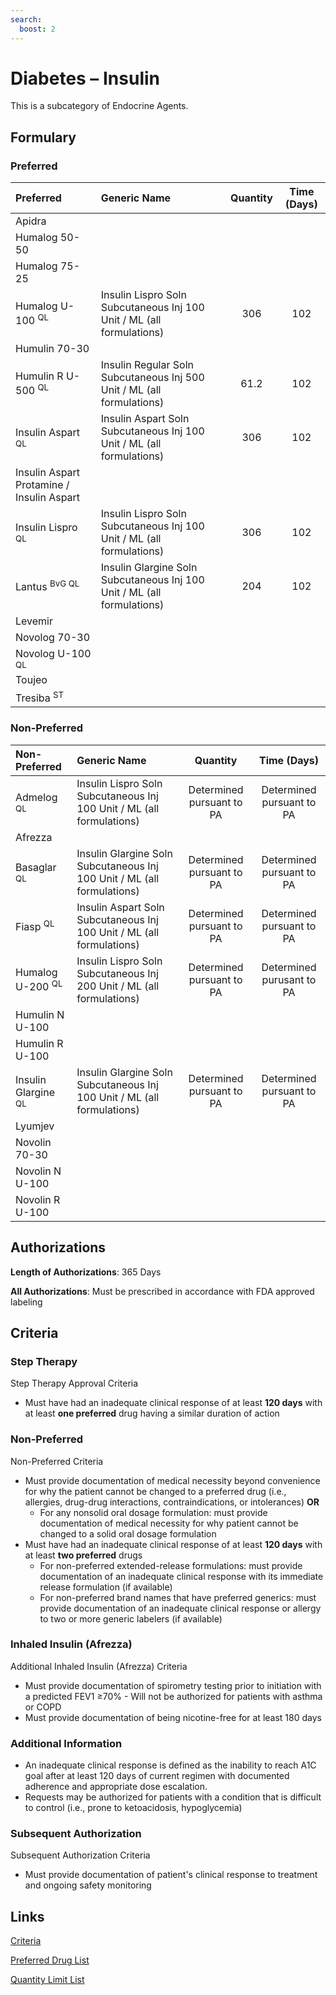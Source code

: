 ```yaml
---
search:
  boost: 2 
---
```


# Diabetes – Insulin

This is a subcategory of Endocrine Agents.

## Formulary

### Preferred

| Preferred                                 | Generic Name                                                            | Quantity | Time (Days) |
| :---------------------------------------- | :---------------------------------------------------------------------- | :------: | :---------: |
| Apidra                                    |                                                                         |          |             |
| Humalog 50-50                             |                                                                         |          |             |
| Humalog 75-25                             |                                                                         |          |             |
| Humalog U-100 <sup>QL</sup>               | Insulin Lispro Soln Subcutaneous Inj 100 Unit / ML (all formulations)   |   306    |     102     |
| Humulin 70-30                             |                                                                         |          |             |
| Humulin R U-500 <sup>QL</sup>             | Insulin Regular Soln Subcutaneous Inj 500 Unit / ML (all formulations)  |   61.2   |     102     |
| Insulin Aspart <sup>QL</sup>              | Insulin Aspart Soln Subcutaneous Inj 100 Unit / ML (all formulations)   |   306    |     102     |
| Insulin Aspart Protamine / Insulin Aspart |                                                                         |          |             |
| Insulin Lispro <sup>QL</sup>              | Insulin Lispro Soln Subcutaneous Inj 100 Unit / ML (all formulations)   |   306    |     102     |
| Lantus <sup>BvG QL</sup>                  | Insulin Glargine Soln Subcutaneous Inj 100 Unit / ML (all formulations) |   204    |     102     |
| Levemir                                   |                                                                         |          |             |
| Novolog 70-30                             |                                                                         |          |             |
| Novolog U-100 <sup>QL</sup>               |                                                                         |          |             |
| Toujeo                                    |                                                                         |          |             |
| Tresiba <sup>ST</sup>                     |                                                                         |          |             |

### Non-Preferred

| Non-Preferred                  | Generic Name                                                            |         Quantity          |        Time (Days)        |
| :----------------------------- | :---------------------------------------------------------------------- | :-----------------------: | :-----------------------: |
| Admelog <sup>QL</sup>          | Insulin Lispro Soln Subcutaneous Inj 100 Unit / ML (all formulations)   | Determined pursuant to PA | Determined pursuant to PA |
| Afrezza                        |                                                                         |                           |                           |
| Basaglar <sup>QL</sup>         | Insulin Glargine Soln Subcutaneous Inj 100 Unit / ML (all formulations) | Determined pursuant to PA | Determined pursuant to PA |
| Fiasp <sup>QL</sup>            | Insulin Aspart Soln Subcutaneous Inj 100 Unit / ML (all formulations)   | Determined pursuant to PA | Determined pursuant to PA |
| Humalog U-200 <sup>QL</sup>    | Insulin Lispro Soln Subcutaneous Inj 200 Unit / ML (all formulations)   | Determined pursuant to PA | Determined purusant to PA |
| Humulin N U-100                |                                                                         |                           |                           |
| Humulin R U-100                |                                                                         |                           |                           |
| Insulin Glargine <sup>QL</sup> | Insulin Glargine Soln Subcutaneous Inj 100 Unit / ML (all formulations) | Determined pursuant to PA | Determined pursuant to PA |
| Lyumjev                        |                                                                         |                           |                           |
| Novolin 70-30                  |                                                                         |                           |                           |
| Novolin N U-100                |                                                                         |                           |                           |
| Novolin R U-100                |                                                                         |                           |                           |

## Authorizations

**Length of Authorizations**: 365 Days

**All Authorizations**: Must be prescribed in accordance with FDA approved labeling

## Criteria

### Step Therapy

Step Therapy Approval Criteria

- Must have had an inadequate clinical response of at least **120 days** with at least **one
preferred** drug having a similar duration of action 

### Non-Preferred

Non-Preferred Criteria

- Must provide documentation of medical necessity beyond convenience for why the patient cannot be changed to a preferred drug (i.e., allergies, drug-drug interactions, contraindications, or intolerances) **OR**
    - For any nonsolid oral dosage formulation: must provide documentation of medical necessity for why patient cannot be changed to a solid oral dosage formulation
- Must have had an inadequate clinical response of at least **120 days** with at least **two preferred** drugs
    - For non-preferred extended-release formulations: must provide documentation of an inadequate clinical response with its immediate release formulation (if available)
    - For non-preferred brand names that have preferred generics: must provide documentation of an inadequate clinical response or allergy to two or more generic labelers (if available)

### Inhaled Insulin (Afrezza)

Additional Inhaled Insulin (Afrezza) Criteria

- Must provide documentation of spirometry testing prior to initiation with a predicted FEV1 ≥70% - Will not be authorized for patients with asthma or COPD
- Must provide documentation of being nicotine-free for at least 180 days

### Additional Information

- An inadequate clinical response is defined as the inability to reach A1C goal after at least 120 days of current regimen with documented adherence and appropriate dose escalation.
- Requests may be authorized for patients with a condition that is difficult to control (i.e., prone to ketoacidosis, hypoglycemia)

### Subsequent Authorization

Subsequent Authorization Criteria

- Must provide documentation of patient's clinical response to treatment and ongoing safety monitoring

## Links

[Criteria](https://pharmacy.medicaid.ohio.gov/sites/default/files/20230101_UPDL%20_Criteria_APPROVED.pdf#page=53)

[Preferred Drug List](https://pharmacy.medicaid.ohio.gov/sites/default/files/20230101_UPDL_APPROVED_12.13.22.pdf#page=20)

[Quantity Limit List](https://pharmacy.medicaid.ohio.gov/sites/default/files/20230101_Ohio_Medicaid_Quantity_Document_APPROVED.pdf)

